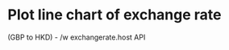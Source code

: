 <body>
<h1>Plot line chart of exchange rate</h1>
<p>(GBP to HKD) - /w exchangerate.host API</p>
</body>
